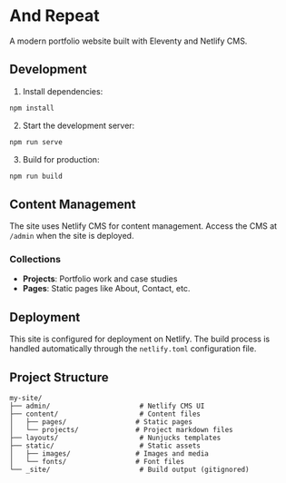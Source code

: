 # And Repeat

A modern portfolio website built with Eleventy and Netlify CMS.

## Development

1. Install dependencies:
```bash
npm install
```

2. Start the development server:
```bash
npm run serve
```

3. Build for production:
```bash
npm run build
```

## Content Management

The site uses Netlify CMS for content management. Access the CMS at `/admin` when the site is deployed.

### Collections

- **Projects**: Portfolio work and case studies
- **Pages**: Static pages like About, Contact, etc.

## Deployment

This site is configured for deployment on Netlify. The build process is handled automatically through the `netlify.toml` configuration file.

## Project Structure

```
my-site/
├── admin/                      # Netlify CMS UI
├── content/                    # Content files
│   ├── pages/                 # Static pages
│   └── projects/              # Project markdown files
├── layouts/                    # Nunjucks templates
├── static/                     # Static assets
│   ├── images/                # Images and media
│   └── fonts/                 # Font files
└── _site/                      # Build output (gitignored)
``` 